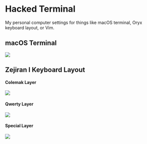 # Hacked Terminal

My personal computer settings for things like macOS terminal, Oryx keyboard layout, or Vim.

## macOS Terminal

![](https://i.ibb.co/KKDw0mW/terminal.png)

## Zejiran I Keyboard Layout

#### Colemak Layer
![](https://i.ibb.co/xsNQ3XY/Zejiran-I-C.png)

#### Qwerty Layer
![](https://i.ibb.co/M5t0Vdf/Zejiran-I-Q.png)

#### Special Layer
![](https://i.ibb.co/hf5Vt8b/Zejiran-I-S.png)
